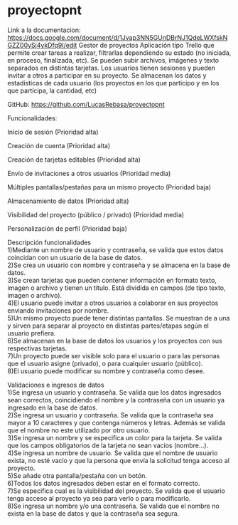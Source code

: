 # proyectopnt
Link a la documentacion: https://docs.google.com/document/d/1Jvap3NN5GUnDBrNJ1QdeLWXfskNGZZ00ySj4ykDfq9I/edit
Gestor de proyectos
Aplicación tipo Trello que permite crear tareas a realizar, filtrarlas dependiendo su estado (no iniciada, en proceso, finalizada, etc). Se pueden subir archivos, imágenes y texto separados en distintas tarjetas. Los usuarios tienen sesiones y pueden invitar a otros a participar en su proyecto. Se almacenan los datos y estadísticas de cada usuario (los proyectos en los que participo y en los que participa, la cantidad, etc)

GitHub: https://github.com/LucasRebasa/proyectopnt

Funcionalidades:

Inicio de sesión  (Prioridad alta)

Creación de cuenta (Prioridad alta)

Creación de tarjetas editables (Prioridad alta)

Envío de invitaciones a otros usuarios (Prioridad media)

Múltiples pantallas/pestañas para un mismo proyecto (Prioridad baja)

Almacenamiento de datos (Prioridad alta)

Visibilidad del proyecto (público / privado) (Prioridad media)

Personalización de perfil (Prioridad baja)

Descripción funcionalidades<br>
1)Mediante un nombre de usuario y contraseña, se valida que estos datos coincidan con un usuario de la base de datos.<br>
2)Se crea un usuario con nombre y contraseña y se almacena en la base de datos.<br>
3)Se crean tarjetas que pueden contener información en formato texto, imagen o archivo y tienen un título. Está dividida en campos (de tipo texto, imagen o archivo).<br>
4)El usuario puede invitar a otros usuarios a colaborar en sus proyectos enviando invitaciones por nombre. <br>
5)Un mismo proyecto puede tener distintas pantallas. Se muestran de a una y sirven para separar al proyecto en distintas partes/etapas según el usuario prefiera.<br>
6)Se almacenan en la base de datos los usuarios y los proyectos con sus respectivas tarjetas.<br>
7)Un proyecto puede ser visible solo para el usuario o para las personas que el usuario asigne (privado), o para cualquier usuario (público).<br>
8)El usuario puede modificar su nombre y contraseña como desee.<br>

Validaciones e ingresos de datos<br>
1)Se ingresa un usuario y contraseña. Se valida que los datos ingresados sean correctos, coincidiendo el nombre y la contraseña con un usuario ya ingresado en la base de datos.<br>
2)Se ingresa un usuario y contraseña. Se valida que la contraseña sea mayor a 10 caracteres y que contenga números y letras. Además se valida que el nombre no este utilizado por otro usuario.<br>
3)Se ingresa un nombre y se especifica un color para la tarjeta. Se valida que los campos obligatorios de la tarjeta no sean vacíos (nombre…).<br>
4)Se ingresa un nombre de usuario. Se valida que el nombre de usuario exista, no esté vacío y que la persona que envía la solicitud tenga acceso al proyecto.<br>
5)Se añade otra pantalla/pestaña con un botón.<br>
6)Todos los datos ingresados deben estar en el formato correcto.<br>
7)Se especifica cual es la visibilidad del proyecto. Se valida que el usuario tenga acceso al proyecto ya sea para verlo o para modificarlo.<br>
8)Se ingresa un nombre y/o una contraseña. Se valida que el nombre no exista en la base de datos y que la contraseña sea segura.<br>
